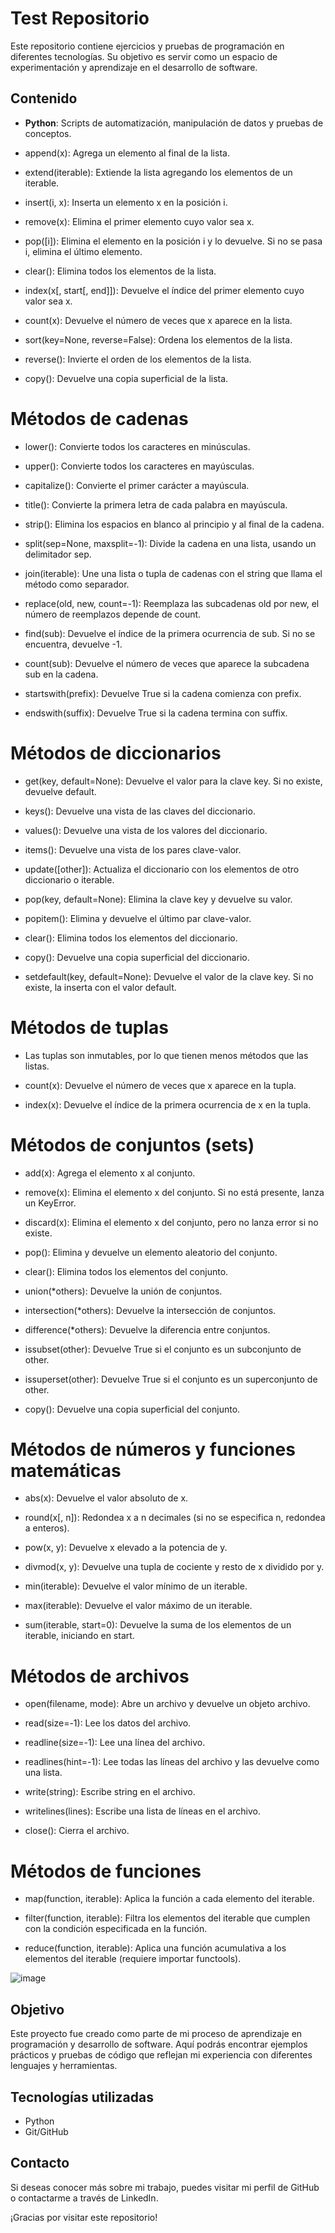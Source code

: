 # Test Repositorio

Este repositorio contiene ejercicios y pruebas de programación en diferentes tecnologías. Su objetivo es servir como un espacio de experimentación y aprendizaje en el desarrollo de software.

## Contenido 

- **Python**: Scripts de automatización, manipulación de datos y pruebas de conceptos.
-	append(x): Agrega un elemento al final de la lista.
		
-	extend(iterable): Extiende la lista agregando los elementos de un iterable.
		
-	insert(i, x): Inserta un elemento x en la posición i.
		
-	remove(x): Elimina el primer elemento cuyo valor sea x.
		
-	pop([i]): Elimina el elemento en la posición i y lo devuelve. Si no se pasa i, elimina el último elemento.
		
-	clear(): Elimina todos los elementos de la lista.
		
-	index(x[, start[, end]]): Devuelve el índice del primer elemento cuyo valor sea x.
		
-	count(x): Devuelve el número de veces que x aparece en la lista.
		
-	sort(key=None, reverse=False): Ordena los elementos de la lista.
		
-	reverse(): Invierte el orden de los elementos de la lista.
		
-	copy(): Devuelve una copia superficial de la lista.

#	Métodos de cadenas
	
-	lower(): Convierte todos los caracteres en minúsculas.
	
-	upper(): Convierte todos los caracteres en mayúsculas.
	
-	capitalize(): Convierte el primer carácter a mayúscula.
	
-	title(): Convierte la primera letra de cada palabra en mayúscula.
	
-	strip(): Elimina los espacios en blanco al principio y al final de la cadena.
	
-	split(sep=None, maxsplit=-1): Divide la cadena en una lista, usando un delimitador sep.
	
-	join(iterable): Une una lista o tupla de cadenas con el string que llama el método como separador.
	
-	replace(old, new, count=-1): Reemplaza las subcadenas old por new, el número de reemplazos depende de count.
	
-	find(sub): Devuelve el índice de la primera ocurrencia de sub. Si no se encuentra, devuelve -1.
	
-	count(sub): Devuelve el número de veces que aparece la subcadena sub en la cadena.
	
-	startswith(prefix): Devuelve True si la cadena comienza con prefix.
	
-	endswith(suffix): Devuelve True si la cadena termina con suffix.
	
#	Métodos de diccionarios
	
-	get(key, default=None): Devuelve el valor para la clave key. Si no existe, devuelve default.
	
-	keys(): Devuelve una vista de las claves del diccionario.
	
-	values(): Devuelve una vista de los valores del diccionario.
	
-	items(): Devuelve una vista de los pares clave-valor.
	
-	update([other]): Actualiza el diccionario con los elementos de otro diccionario o iterable.
	
-	pop(key, default=None): Elimina la clave key y devuelve su valor.
	
-	popitem(): Elimina y devuelve el último par clave-valor.
	
-	clear(): Elimina todos los elementos del diccionario.
	
-	copy(): Devuelve una copia superficial del diccionario.
	
-	setdefault(key, default=None): Devuelve el valor de la clave key. Si no existe, la inserta con el valor default.
	
#	Métodos de tuplas
	
-	Las tuplas son inmutables, por lo que tienen menos métodos que las listas.
	
-	count(x): Devuelve el número de veces que x aparece en la tupla.
	
-	index(x): Devuelve el índice de la primera ocurrencia de x en la tupla.
	
#	Métodos de conjuntos (sets)
	
-	add(x): Agrega el elemento x al conjunto.
	
-	remove(x): Elimina el elemento x del conjunto. Si no está presente, lanza un KeyError.
	
-	discard(x): Elimina el elemento x del conjunto, pero no lanza error si no existe.
	
-	pop(): Elimina y devuelve un elemento aleatorio del conjunto.
	
-	clear(): Elimina todos los elementos del conjunto.
	
-	union(*others): Devuelve la unión de conjuntos.
	
-	intersection(*others): Devuelve la intersección de conjuntos.
	
-	difference(*others): Devuelve la diferencia entre conjuntos.
	
-	issubset(other): Devuelve True si el conjunto es un subconjunto de other.
	
-	issuperset(other): Devuelve True si el conjunto es un superconjunto de other.
	
-	copy(): Devuelve una copia superficial del conjunto.
	
#	Métodos de números y funciones matemáticas
	
-	abs(x): Devuelve el valor absoluto de x.
	
-	round(x[, n]): Redondea x a n decimales (si no se especifica n, redondea a enteros).
	
-	pow(x, y): Devuelve x elevado a la potencia de y.
	
-	divmod(x, y): Devuelve una tupla de cociente y resto de x dividido por y.
	
-	min(iterable): Devuelve el valor mínimo de un iterable.
	
-	max(iterable): Devuelve el valor máximo de un iterable.
	
-	sum(iterable, start=0): Devuelve la suma de los elementos de un iterable, iniciando en start.
	
#	Métodos de archivos
	
-	open(filename, mode): Abre un archivo y devuelve un objeto archivo.
	
-	read(size=-1): Lee los datos del archivo.
	
-	readline(size=-1): Lee una línea del archivo.
	
-	readlines(hint=-1): Lee todas las líneas del archivo y las devuelve como una lista.
	
-	write(string): Escribe string en el archivo.
	
-	writelines(lines): Escribe una lista de líneas en el archivo.
	
-	close(): Cierra el archivo.
	
	
	
#	Métodos de funciones
	
-	map(function, iterable): Aplica la función a cada elemento del iterable.
	
-	filter(function, iterable): Filtra los elementos del iterable que cumplen con la condición especificada en la función.
	
-	reduce(function, iterable): Aplica una función acumulativa a los elementos del iterable (requiere importar functools).

![image](https://github.com/user-attachments/assets/90aad38b-6a3a-4b4b-afb5-4efce1d8c7c3)


## Objetivo

Este proyecto fue creado como parte de mi proceso de aprendizaje en programación y desarrollo de software. Aquí podrás encontrar ejemplos prácticos y pruebas de código que reflejan mi experiencia con diferentes lenguajes y herramientas.

## Tecnologías utilizadas

- Python
- Git/GitHub

## Contacto

Si deseas conocer más sobre mi trabajo, puedes visitar mi perfil de GitHub o contactarme a través de LinkedIn.

¡Gracias por visitar este repositorio!
